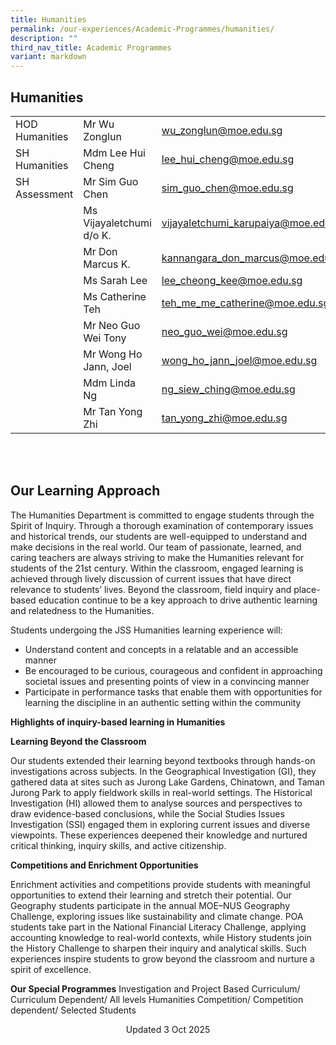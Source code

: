 ```yaml
---
title: Humanities
permalink: /our-experiences/Academic-Programmes/humanities/
description: ""
third_nav_title: Academic Programmes
variant: markdown
---
```

## Humanities

 
|  |  |  |
| -------- | -------- | -------- |
| HOD Humanities  | Mr Wu Zonglun    | [wu_zonglun@moe.edu.sg](wu_zonglun@moe.edu.sg)   |
|SH Humanities|Mdm Lee Hui Cheng|[lee\_hui\_cheng@moe.edu.sg](mailto:lee_hui_cheng@moe.edu.sg)  |
|SH Assessment|Mr Sim Guo Chen|[sim\_guo\_chen@moe.edu.sg](mailto:sim_guo_chen@moe.edu.sg)  |
|      | Ms Vijayaletchumi d/o K.    | [vijayaletchumi\_karupaiya@moe.edu.sg](mailto:vijayaletchumi_karupaiya@moe.edu.sg)     |
|      | Mr Don Marcus K.    | [kannangara\_don\_marcus@moe.edu.sg](mailto:kannangara_don_marcus@moe.edu.sg)   |
|     | Ms Sarah Lee   | [lee_cheong_kee@moe.edu.sg](mailto:lee_cheong_kee@moe.edu.sg)   |
|      | Ms Catherine Teh   | [teh\_me\_me\_catherine@moe.edu.sg](mailto:teh_me_me_catherine@moe.edu.sg)   |
|     | Mr Neo Guo Wei Tony    | [neo\_guo\_wei@moe.edu.sg](mailto:neo_guo_wei@moe.edu.sg)    |
|      | Mr Wong Ho Jann, Joel    | [wong\_ho\_jann\_joel@moe.edu.sg](mailto:wong_ho_jann_joel@moe.edu.sg)     |
|     | Mdm Linda Ng     | [ng\_siew\_ching@moe.edu.sg](mailto:ng_siew_ching@moe.edu.sg)    |
|     | Mr Tan Yong Zhi     | [tan_yong_zhi@moe.edu.sg](tan_yong_zhi@moe.edu.sg)   |



 <br>

<br>

## Our Learning Approach

The Humanities Department is committed to engage students through the Spirit of Inquiry. Through a thorough examination of contemporary issues and historical trends, our students are well-equipped to understand and make decisions in the real world. Our team of passionate, learned, and caring teachers are always striving to make the Humanities relevant for students of the 21st century. Within the classroom, engaged learning is achieved through lively discussion of current issues that have direct relevance to students’ lives. Beyond the classroom, field inquiry and place-based education continue to be a key approach to drive authentic learning and relatedness to the Humanities.

Students undergoing the JSS Humanities learning experience will:

* Understand content and concepts in a relatable and an accessible manner
* Be encouraged to be curious, courageous and confident in approaching societal issues and presenting points of view in a convincing manner
* Participate in performance tasks that enable them with opportunities for learning the discipline in an authentic setting within the community


**Highlights of inquiry-based learning in Humanities**&nbsp;

**Learning Beyond the Classroom**

Our students extended their learning beyond textbooks through hands-on investigations across subjects. In the Geographical Investigation (GI), they gathered data at sites such as Jurong Lake Gardens, Chinatown, and Taman Jurong Park to apply fieldwork skills in real-world settings. The Historical Investigation (HI) allowed them to analyse sources and perspectives to draw evidence-based conclusions, while the Social Studies Issues Investigation (SSI) engaged them in exploring current issues and diverse viewpoints. These experiences deepened their knowledge and nurtured critical thinking, inquiry skills, and active citizenship.

**Competitions and Enrichment Opportunities**

Enrichment activities and competitions provide students with meaningful opportunities to extend their learning and stretch their potential. Our Geography students participate in the annual MOE–NUS Geography Challenge, exploring issues like sustainability and climate change. POA students take part in the National Financial Literacy Challenge, applying accounting knowledge to real-world contexts, while History students join the History Challenge to sharpen their inquiry and analytical skills. Such experiences inspire students to grow beyond the classroom and nurture a spirit of excellence.
 
**Our Special Programmes**
Investigation and Project Based Curriculum/ Curriculum Dependent/ All levels
Humanities Competition/ Competition dependent/ Selected Students


<center> Updated 3 Oct 2025 </center>